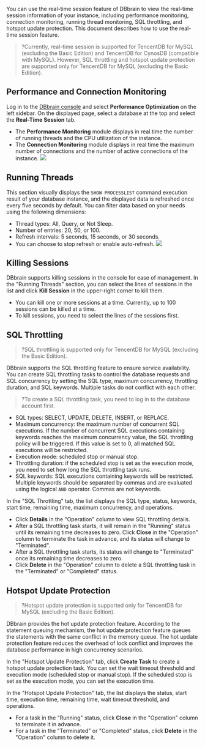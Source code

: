 You can use the real-time session feature of DBbrain to view the real-time session information of your instance, including performance monitoring, connection monitoring, running thread monitoring, SQL throttling, and hotspot update protection. This document describes how to use the real-time session feature.

>?Currently, real-time session is supported for TencentDB for MySQL (excluding the Basic Edition) and TencentDB for CynosDB (compatible with MySQL). However, SQL throttling and hotspot update protection are supported only for TencentDB for MySQL (excluding the Basic Edition).


## Performance and Connection Monitoring
Log in to the [DBbrain console](https://console.cloud.tencent.com/dbbrain/session) and select **Performance Optimization** on the left sidebar. On the displayed page, select a database at the top and select the **Real-Time Session** tab.
- The **Performance Monitoring** module displays in real time the number of running threads and the CPU utilization of the instance.
- The **Connection Monitoring** module displays in real time the maximum number of connections and the number of active connections of the instance.
![](https://main.qcloudimg.com/raw/03c23c17ff637f50f40a8b4d8e8e8dce.png)

## Running Threads
This section visually displays the `SHOW PROCESSLIST` command execution result of your database instance, and the displayed data is refreshed once every five seconds by default. You can filter data based on your needs using the following dimensions:
- Thread types: All, Query, or Not Sleep.
- Number of entries: 20, 50, or 100.
- Refresh intervals: 5 seconds, 15 seconds, or 30 seconds.
- You can choose to stop refresh or enable auto-refresh.
![](https://main.qcloudimg.com/raw/baf2ebab28d566ad37730b489379a309.png)

## Killing Sessions
DBbrain supports killing sessions in the console for ease of management. In the "Running Threads" section, you can select the lines of sessions in the list and click **Kill Session** in the upper-right corner to kill them.
- You can kill one or more sessions at a time. Currently, up to 100 sessions can be killed at a time.
- To kill sessions, you need to select the lines of the sessions first. 

## SQL Throttling
>?SQL throttling is supported only for TencentDB for MySQL (excluding the Basic Edition).
>
DBbrain supports the SQL throttling feature to ensure service availability. You can create SQL throttling tasks to control the database requests and SQL concurrency by setting the SQL type, maximum concurrency, throttling duration, and SQL keywords. Multiple tasks do not conflict with each other.
>?To create a SQL throttling task, you need to log in to the database account first.
>
- SQL types: SELECT, UPDATE, DELETE, INSERT, or REPLACE.
- Maximum concurrency: the maximum number of concurrent SQL executions. If the number of concurrent SQL executions containing keywords reaches the maximum concurrency value, the SQL throttling policy will be triggered. If this value is set to 0, all matched SQL executions will be restricted.
- Execution mode: scheduled stop or manual stop.
- Throttling duration: if the scheduled stop is set as the execution mode, you need to set how long the SQL throttling task runs.
- SQL keywords: SQL executions containing keywords will be restricted. Multiple keywords should be separated by commas and are evaluated using the logical `AND` operator. Commas are not keywords.


In the "SQL Throttling" tab, the list displays the SQL type, status, keywords, start time, remaining time, maximum concurrency, and operations.
- Click **Details** in the "Operation" column to view SQL throttling details.
- After a SQL throttling task starts, it will remain in the "Running" status until its remaining time decreases to zero. Click **Close** in the "Operation" column to terminate the task in advance, and its status will change to "Terminated".
- After a SQL throttling task starts, its status will change to "Terminated" once its remaining time decreases to zero.
- Click **Delete** in the "Operation" column to delete a SQL throttling task in the "Terminated" or "Completed" status.


## Hotspot Update Protection
>?Hotspot update protection is supported only for TencentDB for MySQL (excluding the Basic Edition).
>

DBbrain provides the hot update protection feature. According to the statement queuing mechanism, the hot update protection feature queues the statements with the same conflict in the memory queue. The hot update protection feature reduces the overhead of lock conflict and improves the database performance in high concurrency scenarios.

In the "Hotspot Update Protection" tab, click **Create Task** to create a hotspot update protection task. You can set the wait timeout threshold and execution mode (scheduled stop or manual stop). If the scheduled stop is set as the execution mode, you can set the execution time.


In the "Hotspot Update Protection" tab, the list displays the status, start time, execution time, remaining time, wait timeout threshold, and operations.
- For a task in the "Running" status, click **Close** in the "Operation" column to terminate it in advance.
- For a task in the "Terminated" or "Completed" status, click **Delete** in the "Operation" column to delete it.

